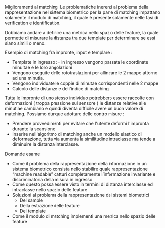 Miglioramenti al matching 
Le problematiche inerenti al problema della rappresentazione nel sistema biometrico per la parte di matching impattano solamente il modulo di matching, il quale è presente solamente nelle fasi di verification e identification.

Dobbiamo andare a definire una metrica nello spazio delle feature, la quale permette di misurare la distanza tra due template per determinare se essi siano simili o meno.

Esempio di matching fra impronte, input e templare :
- Template in ingresso := in ingresso vengono passata le coordinate minuitae e le loro angolazioni
- Vengono eseguite delle rototraslazioni per allineare le 2 mappe attorno ad una minutia.
- Vengono individuate le coppie di minutae corrispondenti nelle 2 mappe
- Calcolo delle distanze e dell'indice di matching

Tutta le impronte di uno stesso individuo potrebbero essere raccolte con deformazioni ( troppa pressione sul sensore ) le distanze relative alle minutiae cambiano e quindi diventa difficile avere un buon valore di matching. Possiamo dunque adottare delle contro misure :
- Prendere provvedimenti per evitare che l'utente deformi l'impronta durante la scansione
- Inserire nell'algoritmo di matching anche un modello elastico di deformazione, tutta via aumenta la similitudine intraclasse ma tende a diminuire la distanza interclasse.

Domande esame
- Come il problema della rappresentazione della informazione in un sistema biometrico consista nello stabilire quale rappresentazione “machine readable” catturi completamente l’informazione invariante e discriminatoria della misura in ingresso
- Come questo possa essere visto in termini di distanza interclasse ed intraclasse nello spazio delle feature
- Soluzioni al problema della rappresentazione dei sistemi biometrici
	- Del sample
	- Della estrazione delle feature
	- Del template
- Come il modulo di matching implementi una metrica nello spazio delle feature